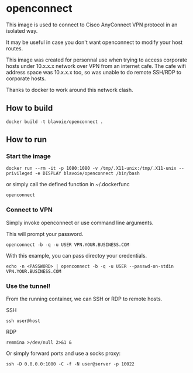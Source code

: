 # openconnect

This image is used to connect to Cisco AnyConnect VPN protocol in an isolated way. 

It may be useful in case you don't want openconnect to modify your host routes.

This image was created for personnal use when trying to access corporate hosts under 10.x.x.x network over VPN from an internet cafe.
The cafe wifi address space was 10.x.x.x too, so was unable to do remote SSH/RDP to corporate hosts.

Thanks to docker to work around this network clash.

## How to build

```
docker build -t blavoie/openconnect .
```

## How to run

### Start the image

```
docker run --rm -it -p 1080:1080 -v /tmp/.X11-unix:/tmp/.X11-unix --privileged -e DISPLAY blavoie/openconnect /bin/bash
```

or simply call the defined function in ~/.dockerfunc

```
openconnect
```

### Connect to VPN

Simply invoke openconnect or use command line arguments.

This will prompt your password.

```
openconnect -b -q -u USER VPN.YOUR.BUSINESS.COM
```

With this example, you can pass directoy your credentials.

```
echo -n <PASSWORD> | openconnect -b -q -u USER --passwd-on-stdin VPN.YOUR.BUSINESS.COM
```

### Use the tunnel!

From the running container, we can SSH or RDP to remote hosts.

SSH
```
ssh user@host
```

RDP

```
remmina >/dev/null 2>&1 &
```

Or simply forward ports and use a socks proxy:
```
ssh -D 0.0.0.0:1080 -C -f -N user@server -p 10022
```

